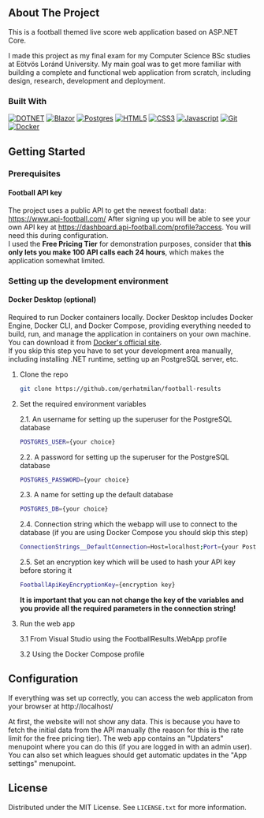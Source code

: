 ## About The Project

This is a football themed live score web application based on ASP.NET Core.

I made this project as my final exam for my Computer Science BSc studies at Eötvös Loránd University.
My main goal was to get more familiar with building a complete and functional web application from scratch, including design, research, development and deployment.


### Built With

[![DOTNET]][DOTNET-url]
[![Blazor]][Blazor-url]
[![Postgres]][Postgres-url]
[![HTML5]][HTML5-url]
[![CSS3]][CSS3-url]
[![Javascript]][Javascript-url]
[![Git]][Git-url]
[![Docker]][Docker-url]

<!-- GETTING STARTED -->
## Getting Started

### Prerequisites

#### Football API key
The project uses a public API to get the newest football data: https://www.api-football.com/
After signing up you will be able to see your own API key at https://dashboard.api-football.com/profile?access. You will need this during configuration.\
I used the <b>Free Pricing Tier</b> for demonstration purposes, consider that <b>this only lets you make 100 API calls each 24 hours</b>, which makes the application somewhat limited.

### Setting up the development environment 

#### Docker Desktop (optional)
Required to run Docker containers locally. Docker Desktop includes Docker Engine, Docker CLI, and Docker Compose, providing everything needed to build, run, and manage the application in containers on your own machine. You can download it from [Docker's official site](https://www.docker.com/get-started).\
If you skip this step you have to set your development area manually, including installing .NET runtime, setting up an PostgreSQL server, etc.

1. Clone the repo
   ```sh
   git clone https://github.com/gerhatmilan/football-results
   ```

2. Set the required environment variables

    2.1. An username for setting up the superuser for the PostgreSQL database
    ```sh
    POSTGRES_USER={your choice}
    ```

    2.2. A password for setting up the superuser for the PostgreSQL database
    ```sh
    POSTGRES_PASSWORD={your choice}
    ```

    2.3. A name for setting up the default database
    ```sh
    POSTGRES_DB={your choice}
    ```

    2.4. Connection string which the webapp will use to connect to the database (if you are using Docker Compose you should skip this step)

    ```sh
    ConnectionStrings__DefaultConnection=Host=localhost;Port={your PostgreSQL server port};Database={your choice at 3.3};Username={your choice at 3.1};Password={your choice at 3.2}
    ```

    2.5. Set an encryption key which will be used to hash your API key before storing it
    ```sh
    FootballApiKeyEncryptionKey={encryption key}
    ```

    <b>It is important that you can not change the key of the variables and you provide all the required parameters in the connection string!</b>
    
3. Run the web app

    3.1 From Visual Studio using the FootballResults.WebApp profile

    3.2 Using the Docker Compose profile

## Configuration

If everything was set up correctly, you can access the web applicaton from your browser at http://localhost/

At first, the website will not show any data. This is because you have to fetch the initial data from the API manually (the reason for this is the rate limit for the free pricing tier). The web app contains an "Updaters" menupoint where you can do this (if you are logged in with an admin user). You can also set which leagues should get automatic updates in the "App settings" menupoint.

## License

Distributed under the MIT License. See `LICENSE.txt` for more information.



[DOTNET]: https://img.shields.io/badge/DOTNET-512BD4?style=for-the-badge&logo=dotnet&logoColor=ffffff
[DOTNET-url]: https://dotnet.microsoft.com/en-us/
[Blazor]: https://img.shields.io/badge/blazor-512BD4?style=for-the-badge&logo=blazor&logoColor=ffffff
[Blazor-url]: https://dotnet.microsoft.com/en-us/apps/aspnet/web-apps/blazor
[Postgres]: https://img.shields.io/badge/postgres-4169E1?style=for-the-badge&logo=postgresql&logoColor=ffffff
[Postgres-url]: https://www.postgresql.org/
[HTML5]: https://img.shields.io/badge/HTML5-E34F26?style=for-the-badge&logo=html5&logoColor=ffffff
[HTML5-url]: https://www.w3schools.com/html/
[CSS3]: https://img.shields.io/badge/CSS3-1572B6?style=for-the-badge&logo=css3&logoColor=ffffff
[CSS3-url]: https://www.w3schools.com/css/
[Javascript]: https://img.shields.io/badge/javascript-F7DF1E?style=for-the-badge&logo=javascript&logoColor=ffffff
[Javascript-url]: https://developer.mozilla.org/en-US/docs/Web/JavaScript
[Git]: https://img.shields.io/badge/git-F05032?style=for-the-badge&logo=git&logoColor=ffffff
[Git-url]: https://git-scm.com/
[Docker]: https://img.shields.io/badge/docker-2496ED?style=for-the-badge&logo=docker&logoColor=ffffff
[Docker-url]: https://www.docker.com/
